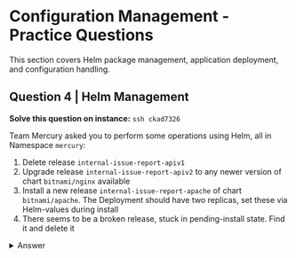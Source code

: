 # Configuration Management - Practice Questions

This section covers Helm package management, application deployment, and configuration handling.

## Question 4 | Helm Management

**Solve this question on instance:** `ssh ckad7326`

Team Mercury asked you to perform some operations using Helm, all in Namespace `mercury`:

1. Delete release `internal-issue-report-apiv1`
2. Upgrade release `internal-issue-report-apiv2` to any newer version of chart `bitnami/nginx` available
3. Install a new release `internal-issue-report-apache` of chart `bitnami/apache`. The Deployment should have two replicas, set these via Helm-values during install
4. There seems to be a broken release, stuck in pending-install state. Find it and delete it

<details>
<summary>Answer</summary>

**Background Information:**
- **Helm Chart:** Kubernetes YAML template-files combined into a single package, Values allow customisation
- **Helm Release:** Installed instance of a Chart
- **Helm Values:** Allow to customise the YAML template-files in a Chart when creating a Release

### 1. Delete the required release:

```bash
➜ helm -n mercury ls
NAME                            NAMESPACE     STATUS          CHART           APP VERSION
internal-issue-report-apiv1     mercury       deployed        nginx-9.5.0     1.21.1     
internal-issue-report-apiv2     mercury       deployed        nginx-9.5.0     1.21.1     
internal-issue-report-app       mercury       deployed        nginx-9.5.0     1.21.1  

➜ helm -n mercury uninstall internal-issue-report-apiv1
release "internal-issue-report-apiv1" uninstalled
```

### 2. Upgrade the release to a newer chart version:

First, check for available chart versions:
```bash
➜ helm repo list
NAME    URL                               
bitnami https://charts.bitnami.com/bitnami

➜ helm repo update
Hang tight while we grab the latest from your chart repositories...
...Successfully got an update from the "bitnami" chart repository
Update Complete. ⎈Happy Helming!⎈

➜ helm search repo nginx
NAME                  CHART VERSION   APP VERSION     DESCRIPTION          
bitnami/nginx         9.5.2           1.21.1          Chart for the nginx server
```

Upgrade to the newer version:
```bash
➜ helm -n mercury upgrade internal-issue-report-apiv2 bitnami/nginx
Release "internal-issue-report-apiv2" has been upgraded. Happy Helming!
NAME: internal-issue-report-apiv2
LAST DEPLOYED: Tue Aug 31 17:40:42 2021
NAMESPACE: mercury
STATUS: deployed
REVISION: 2

➜ helm -n mercury ls
NAME                            NAMESPACE     STATUS          CHART           APP VERSION
internal-issue-report-apiv2     mercury       deployed        nginx-9.5.2     1.21.1     
internal-issue-report-app       mercury       deployed        nginx-9.5.0     1.21.1 
```

**INFO:** Also check out `helm rollback` for undoing a helm rollout/upgrade

### 3. Install new release with custom replica count:

You can view all possible values with:
```bash
helm show values bitnami/apache # shows all configurable values
```

Install with custom replica count:
```bash
➜ helm -n mercury install internal-issue-report-apache bitnami/apache --set replicaCount=2
NAME: internal-issue-report-apache
LAST DEPLOYED: Tue Aug 31 17:57:23 2021
NAMESPACE: mercury
STATUS: deployed
REVISION: 1
```

For multiple values, you can chain them:
```bash
helm -n mercury install internal-issue-report-apache bitnami/apache \
  --set replicaCount=2 \
  --set image.debug=true
```

Verify the installation:
```bash
➜ helm -n mercury ls
NAME                            NAMESPACE     STATUS          CHART           APP VERSION
internal-issue-report-apache    mercury       deployed        apache-8.6.3    2.4.48

➜ k -n mercury get deploy internal-issue-report-apache
NAME                           READY   UP-TO-DATE   AVAILABLE   AGE
internal-issue-report-apache   2/2     2            2           96s
```

### 4. Find and delete the broken release:

List all releases including those in failed states:
```bash
➜ helm -n mercury ls -a
NAME                            NAMESPACE     STATUS          CHART           APP VERSION
internal-issue-report-apache    mercury       deployed        apache-8.6.3    2.4.48     
internal-issue-report-apiv2     mercury       deployed        nginx-9.5.2     1.21.1     
internal-issue-report-app       mercury       deployed        nginx-9.5.0     1.21.1     
internal-issue-report-daniel    mercury       pending-install nginx-9.5.0     1.21.1 

➜ helm -n mercury uninstall internal-issue-report-daniel
release "internal-issue-report-daniel" uninstalled
```

</details>